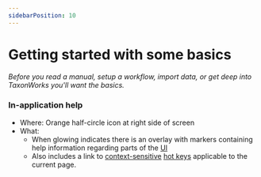 ```yaml
---
sidebarPosition: 10
---
```



# Getting started with some basics

_Before you read a manual, setup a workflow, import data, or get deep into TaxonWorks you'll want the basics._

### In-application help

* Where: Orange half-circle icon at right side of screen
* What:
  - When glowing indicates there is an overlay with markers containing help information regarding parts of the [UI](/about/glossary#UI)
  - Also includes a link to [context-sensitive](/about/glossary#Context-sensitive) [hot keys](/about/glossary#hot-keys) applicable to the current page.


